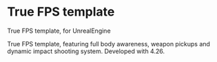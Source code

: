 # True FPS template
 True FPS template, for UnrealEngine


True FPS template, featuring full body awareness, weapon pickups and dynamic impact shooting system.
Developed with 4.26.
